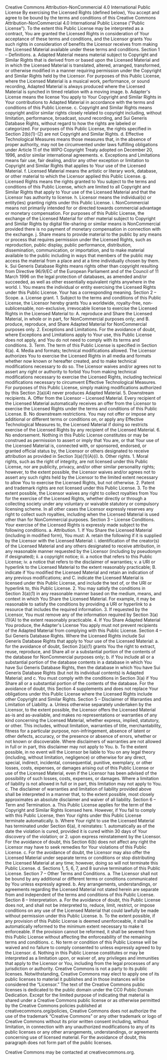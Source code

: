 Creative Commons Attribution-NonCommercial 4.0 International Public License
By exercising the Licensed Rights (defined below), You accept and agree to be bound by the terms and conditions of this Creative Commons Attribution-NonCommercial 4.0 International Public License ("Public License"). To the extent this Public License may be interpreted as a contract, You are granted the Licensed Rights in consideration of Your acceptance of these terms and conditions, and the Licensor grants You such rights in consideration of benefits the Licensor receives from making the Licensed Material available under these terms and conditions.
Section 1 – Definitions.
    a. Adapted Material means material subject to Copyright and Similar Rights that is derived from or based upon the Licensed Material and in which the Licensed Material is translated, altered, arranged, transformed, or otherwise modified in a manner requiring permission under the Copyright and Similar Rights held by the Licensor. For purposes of this Public License, where the Licensed Material is a musical work, performance, or sound recording, Adapted Material is always produced where the Licensed Material is synched in timed relation with a moving image. 
    b. Adapter's License means the license You apply to Your Copyright and Similar Rights in Your contributions to Adapted Material in accordance with the terms and conditions of this Public License. 
    c. Copyright and Similar Rights means copyright and/or similar rights closely related to copyright including, without limitation, performance, broadcast, sound recording, and Sui Generis Database Rights, without regard to how the rights are labeled or categorized. For purposes of this Public License, the rights specified in Section 2(b)(1)-(2) are not Copyright and Similar Rights. 
    d. Effective Technological Measures means those measures that, in the absence of proper authority, may not be circumvented under laws fulfilling obligations under Article 11 of the WIPO Copyright Treaty adopted on December 20, 1996, and/or similar international agreements. 
    e. Exceptions and Limitations means fair use, fair dealing, and/or any other exception or limitation to Copyright and Similar Rights that applies to Your use of the Licensed Material. 
    f. Licensed Material means the artistic or literary work, database, or other material to which the Licensor applied this Public License. 
    g. Licensed Rights means the rights granted to You subject to the terms and conditions of this Public License, which are limited to all Copyright and Similar Rights that apply to Your use of the Licensed Material and that the Licensor has authority to license. 
    h. Licensor means the individual(s) or entity(ies) granting rights under this Public License. 
    i. NonCommercial means not primarily intended for or directed towards commercial advantage or monetary compensation. For purposes of this Public License, the exchange of the Licensed Material for other material subject to Copyright and Similar Rights by digital file-sharing or similar means is NonCommercial provided there is no payment of monetary compensation in connection with the exchange. 
    j. Share means to provide material to the public by any means or process that requires permission under the Licensed Rights, such as reproduction, public display, public performance, distribution, dissemination, communication, or importation, and to make material available to the public including in ways that members of the public may access the material from a place and at a time individually chosen by them. 
    k. Sui Generis Database Rights means rights other than copyright resulting from Directive 96/9/EC of the European Parliament and of the Council of 11 March 1996 on the legal protection of databases, as amended and/or succeeded, as well as other essentially equivalent rights anywhere in the world. 
    l. You means the individual or entity exercising the Licensed Rights under this Public License. Your has a corresponding meaning. 
Section 2 – Scope.
    a. License grant. 
        1. Subject to the terms and conditions of this Public License, the Licensor hereby grants You a worldwide, royalty-free, non-sublicensable, non-exclusive, irrevocable license to exercise the Licensed Rights in the Licensed Material to: 
            A. reproduce and Share the Licensed Material, in whole or in part, for NonCommercial purposes only; and 
            B. produce, reproduce, and Share Adapted Material for NonCommercial purposes only. 
        2. Exceptions and Limitations. For the avoidance of doubt, where Exceptions and Limitations apply to Your use, this Public License does not apply, and You do not need to comply with its terms and conditions. 
        3. Term. The term of this Public License is specified in Section 6(a). 
        4. Media and formats; technical modifications allowed. The Licensor authorizes You to exercise the Licensed Rights in all media and formats whether now known or hereafter created, and to make technical modifications necessary to do so. The Licensor waives and/or agrees not to assert any right or authority to forbid You from making technical modifications necessary to exercise the Licensed Rights, including technical modifications necessary to circumvent Effective Technological Measures. For purposes of this Public License, simply making modifications authorized by this Section 2(a)(4) never produces Adapted Material. 
        5. Downstream recipients. 
            A. Offer from the Licensor – Licensed Material. Every recipient of the Licensed Material automatically receives an offer from the Licensor to exercise the Licensed Rights under the terms and conditions of this Public License. 
            B. No downstream restrictions. You may not offer or impose any additional or different terms or conditions on, or apply any Effective Technological Measures to, the Licensed Material if doing so restricts exercise of the Licensed Rights by any recipient of the Licensed Material. 
        6. No endorsement. Nothing in this Public License constitutes or may be construed as permission to assert or imply that You are, or that Your use of the Licensed Material is, connected with, or sponsored, endorsed, or granted official status by, the Licensor or others designated to receive attribution as provided in Section 3(a)(1)(A)(i). 
    b. Other rights.
        1. Moral rights, such as the right of integrity, are not licensed under this Public License, nor are publicity, privacy, and/or other similar personality rights; however, to the extent possible, the Licensor waives and/or agrees not to assert any such rights held by the Licensor to the limited extent necessary to allow You to exercise the Licensed Rights, but not otherwise. 
        2. Patent and trademark rights are not licensed under this Public License. 
        3. To the extent possible, the Licensor waives any right to collect royalties from You for the exercise of the Licensed Rights, whether directly or through a collecting society under any voluntary or waivable statutory or compulsory licensing scheme. In all other cases the Licensor expressly reserves any right to collect such royalties, including when the Licensed Material is used other than for NonCommercial purposes. 
Section 3 – License Conditions.
Your exercise of the Licensed Rights is expressly made subject to the following conditions.
    a. Attribution.
        1. If You Share the Licensed Material (including in modified form), You must:
            A. retain the following if it is supplied by the Licensor with the Licensed Material: 
                i. identification of the creator(s) of the Licensed Material and any others designated to receive attribution, in any reasonable manner requested by the Licensor (including by pseudonym if designated); 
                ii. a copyright notice; 
                iii. a notice that refers to this Public License; 
                iv. a notice that refers to the disclaimer of warranties; 
                v. a URI or hyperlink to the Licensed Material to the extent reasonably practicable; 
            B. indicate if You modified the Licensed Material and retain an indication of any previous modifications; and 
            C. indicate the Licensed Material is licensed under this Public License, and include the text of, or the URI or hyperlink to, this Public License. 
        2. You may satisfy the conditions in Section 3(a)(1) in any reasonable manner based on the medium, means, and context in which You Share the Licensed Material. For example, it may be reasonable to satisfy the conditions by providing a URI or hyperlink to a resource that includes the required information. 
        3. If requested by the Licensor, You must remove any of the information required by Section 3(a)(1)(A) to the extent reasonably practicable. 
        4. If You Share Adapted Material You produce, the Adapter's License You apply must not prevent recipients of the Adapted Material from complying with this Public License. 
Section 4 – Sui Generis Database Rights.
Where the Licensed Rights include Sui Generis Database Rights that apply to Your use of the Licensed Material:
    a. for the avoidance of doubt, Section 2(a)(1) grants You the right to extract, reuse, reproduce, and Share all or a substantial portion of the contents of the database for NonCommercial purposes only; 
    b. if You include all or a substantial portion of the database contents in a database in which You have Sui Generis Database Rights, then the database in which You have Sui Generis Database Rights (but not its individual contents) is Adapted Material; and 
    c. You must comply with the conditions in Section 3(a) if You Share all or a substantial portion of the contents of the database. 
For the avoidance of doubt, this Section 4 supplements and does not replace Your obligations under this Public License where the Licensed Rights include other Copyright and Similar Rights. 
Section 5 – Disclaimer of Warranties and Limitation of Liability.
    a. Unless otherwise separately undertaken by the Licensor, to the extent possible, the Licensor offers the Licensed Material as-is and as-available, and makes no representations or warranties of any kind concerning the Licensed Material, whether express, implied, statutory, or other. This includes, without limitation, warranties of title, merchantability, fitness for a particular purpose, non-infringement, absence of latent or other defects, accuracy, or the presence or absence of errors, whether or not known or discoverable. Where disclaimers of warranties are not allowed in full or in part, this disclaimer may not apply to You. 
    b. To the extent possible, in no event will the Licensor be liable to You on any legal theory (including, without limitation, negligence) or otherwise for any direct, special, indirect, incidental, consequential, punitive, exemplary, or other losses, costs, expenses, or damages arising out of this Public License or use of the Licensed Material, even if the Licensor has been advised of the possibility of such losses, costs, expenses, or damages. Where a limitation of liability is not allowed in full or in part, this limitation may not apply to You. 
    c. The disclaimer of warranties and limitation of liability provided above shall be interpreted in a manner that, to the extent possible, most closely approximates an absolute disclaimer and waiver of all liability. 
Section 6 – Term and Termination.
    a. This Public License applies for the term of the Copyright and Similar Rights licensed here. However, if You fail to comply with this Public License, then Your rights under this Public License terminate automatically. 
    b. Where Your right to use the Licensed Material has terminated under Section 6(a), it reinstates:
        1. automatically as of the date the violation is cured, provided it is cured within 30 days of Your discovery of the violation; or 
        2. upon express reinstatement by the Licensor. 
       For the avoidance of doubt, this Section 6(b) does not affect any right the Licensor may have to seek remedies for Your violations of this Public License. 
    c. For the avoidance of doubt, the Licensor may also offer the Licensed Material under separate terms or conditions or stop distributing the Licensed Material at any time; however, doing so will not terminate this Public License. 
    d. Sections 1, 5, 6, 7, and 8 survive termination of this Public License. 
Section 7 – Other Terms and Conditions.
    a. The Licensor shall not be bound by any additional or different terms or conditions communicated by You unless expressly agreed. 
    b. Any arrangements, understandings, or agreements regarding the Licensed Material not stated herein are separate from and independent of the terms and conditions of this Public License. 
Section 8 – Interpretation.
    a. For the avoidance of doubt, this Public License does not, and shall not be interpreted to, reduce, limit, restrict, or impose conditions on any use of the Licensed Material that could lawfully be made without permission under this Public License. 
    b. To the extent possible, if any provision of this Public License is deemed unenforceable, it shall be automatically reformed to the minimum extent necessary to make it enforceable. If the provision cannot be reformed, it shall be severed from this Public License without affecting the enforceability of the remaining terms and conditions. 
    c. No term or condition of this Public License will be waived and no failure to comply consented to unless expressly agreed to by the Licensor. 
    d. Nothing in this Public License constitutes or may be interpreted as a limitation upon, or waiver of, any privileges and immunities that apply to the Licensor or You, including from the legal processes of any jurisdiction or authority. 
Creative Commons is not a party to its public licenses. Notwithstanding, Creative Commons may elect to apply one of its public licenses to material it publishes and in those instances will be considered the “Licensor.” The text of the Creative Commons public licenses is dedicated to the public domain under the CC0 Public Domain Dedication. Except for the limited purpose of indicating that material is shared under a Creative Commons public license or as otherwise permitted by the Creative Commons policies published at creativecommons.org/policies, Creative Commons does not authorize the use of the trademark “Creative Commons” or any other trademark or logo of Creative Commons without its prior written consent including, without limitation, in connection with any unauthorized modifications to any of its public licenses or any other arrangements, understandings, or agreements concerning use of licensed material. For the avoidance of doubt, this paragraph does not form part of the public licenses.

Creative Commons may be contacted at creativecommons.org.
